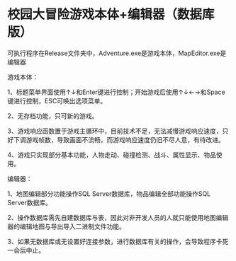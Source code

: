 # 校园大冒险游戏本体+编辑器（数据库版）
可执行程序在Release文件夹中，Adventure.exe是游戏本体，MapEditor.exe是编辑器

游戏本体：

1、标题菜单界面使用↑↓和Enter键进行控制；开始游戏后使用↑↓←→和Space键进行控制，ESC可唤出选项菜单。

2、无存档功能，只可新的游戏。

3、游戏响应函数置于游戏主循环中，目前技术不足，无法减慢游戏响应速度，只好下调游戏帧数，导致画面不流畅，而游戏响应速度仍旧不尽人意，有待改进。

4、游戏只实现部分基本功能，人物走动、碰撞检测、战斗、属性显示、物品使用。

编辑器：

1、地图编辑部分功能操作SQL Server数据库，物品编辑全部功能操作SQL Server数据库。

2、操作数据库需先自建数据库与表，因此对非开发人员的人就只能使用地图编辑器的编辑地图与导出导入二进制文件功能。

3、如果无数据库或无设置好连接参数，进行数据库有关的操作，会导致程序卡死一会后中止。
